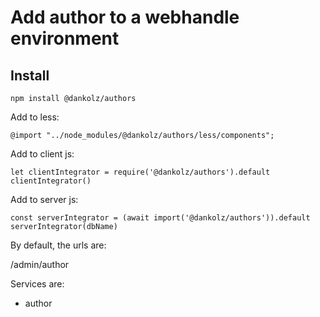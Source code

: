 # Add author to a webhandle environment

## Install

```
npm install @dankolz/authors
```

Add to less: 
```
@import "../node_modules/@dankolz/authors/less/components";
```

Add to client js:

```
let clientIntegrator = require('@dankolz/authors').default
clientIntegrator()
```

Add to server js:
```
const serverIntegrator = (await import('@dankolz/authors')).default
serverIntegrator(dbName)
```

By default, the urls are:

/admin/author

Services are:
- author
